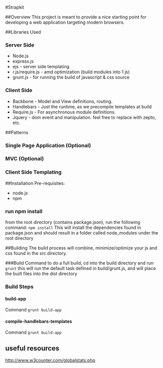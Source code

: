 #Strapkit

##Overview
This project is meant to provide a nice starting point for developing a web application targeting modern browsers.


##Libraries Used
### Server Side
* Node.js
* express.js
* ejs - server side templating
* r.js/require.js - amd optimization (build modules into 1 js)
* grunt.js - for running the build of javascript & css source

### Client Side
* Backbone - Model and View definitions, routing.
* Handlebars - Just the runtime, as we precompile templates at build
* Require.js - For asynchronous module definitions.
* Jquery - dom event and manipulation. feel free to replace with zepto, etc.

##Patterns
### Single Page Application (Optional)
### MVC (Optional)
### Client Side Templating


##Installation
Pre-requisites:
* node.js
* npm

### run npm install
from the root directory (contains package.json), run the following command:
`npm install`
This will install the dependencies found in package.json and should result in a folder called node_modules under the root directory

##Building
The build process will combine, minimize/optimize your js and css found in the src directory.

###Build Command
to do a full build, cd into the build directory and run
`grunt`
this will run the default task defined in build/grunt.js, and will place the built files into the dist directory

### Build Steps

#### build-app
Command `grunt build-app`

#### compile-handlebars-templates
Command `grunt build-app`

## useful resources
http://www.w3counter.com/globalstats.php




